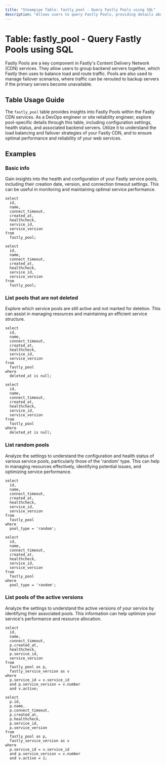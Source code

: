 ```yaml
---
title: "Steampipe Table: fastly_pool - Query Fastly Pools using SQL"
description: "Allows users to query Fastly Pools, providing details about each pool's configuration, health, and associated backend servers."
---
```


# Table: fastly_pool - Query Fastly Pools using SQL

Fastly Pools are a key component in Fastly's Content Delivery Network (CDN) services. They allow users to group backend servers together, which Fastly then uses to balance load and route traffic. Pools are also used to manage failover scenarios, where traffic can be rerouted to backup servers if the primary servers become unavailable.

## Table Usage Guide

The `fastly_pool` table provides insights into Fastly Pools within the Fastly CDN services. As a DevOps engineer or site reliability engineer, explore pool-specific details through this table, including configuration settings, health status, and associated backend servers. Utilize it to understand the load balancing and failover strategies of your Fastly CDN, and to ensure optimal performance and reliability of your web services.

## Examples

### Basic info
Gain insights into the health and configuration of your Fastly service pools, including their creation date, version, and connection timeout settings. This can be useful in monitoring and maintaining optimal service performance.

```sql+postgres
select
  id,
  name,
  connect_timeout,
  created_at,
  healthcheck,
  service_id,
  service_version
from
  fastly_pool;
```

```sql+sqlite
select
  id,
  name,
  connect_timeout,
  created_at,
  healthcheck,
  service_id,
  service_version
from
  fastly_pool;
```

### List pools that are not deleted
Explore which service pools are still active and not marked for deletion. This can assist in managing resources and maintaining an efficient service structure.

```sql+postgres
select
  id,
  name,
  connect_timeout,
  created_at,
  healthcheck,
  service_id,
  service_version
from
  fastly_pool
where
  deleted_at is null;
```

```sql+sqlite
select
  id,
  name,
  connect_timeout,
  created_at,
  healthcheck,
  service_id,
  service_version
from
  fastly_pool
where
  deleted_at is null;
```

### List random pools
Analyze the settings to understand the configuration and health status of various service pools, particularly those of the 'random' type. This can help in managing resources effectively, identifying potential issues, and optimizing service performance.

```sql+postgres
select
  id,
  name,
  connect_timeout,
  created_at,
  healthcheck,
  service_id,
  service_version
from
  fastly_pool
where
  pool_type = 'random';
```

```sql+sqlite
select
  id,
  name,
  connect_timeout,
  created_at,
  healthcheck,
  service_id,
  service_version
from
  fastly_pool
where
  pool_type = 'random';
```

### List pools of the active versions
Analyze the settings to understand the active versions of your service by identifying their associated pools. This information can help optimize your service's performance and resource allocation.

```sql+postgres
select
  id,
  name,
  connect_timeout,
  p.created_at,
  healthcheck,
  p.service_id,
  service_version
from
  fastly_pool as p,
  fastly_service_version as v
where
  p.service_id = v.service_id
  and p.service_version = v.number
  and v.active;
```

```sql+sqlite
select
  p.id,
  p.name,
  p.connect_timeout,
  p.created_at,
  p.healthcheck,
  p.service_id,
  p.service_version
from
  fastly_pool as p,
  fastly_service_version as v
where
  p.service_id = v.service_id
  and p.service_version = v.number
  and v.active = 1;
```